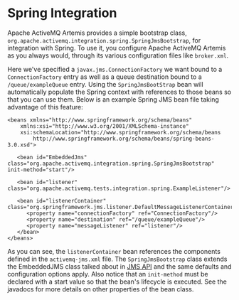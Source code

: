 # Spring Integration

Apache ActiveMQ Artemis provides a simple bootstrap class,
`org.apache.activemq.integration.spring.SpringJmsBootstrap`, for
integration with Spring. To use it, you configure Apache ActiveMQ Artemis as you always
would, through its various configuration files like
`broker.xml`.

Here we've specified a `javax.jms.ConnectionFactory` we want bound to a
`ConnectionFactory` entry as well as a queue destination bound to a
`/queue/exampleQueue` entry. Using the `SpringJmsBootStrap` bean will
automatically populate the Spring context with references to those beans
so that you can use them. Below is an example Spring JMS bean file
taking advantage of this feature:

    <beans xmlns="http://www.springframework.org/schema/beans"
        xmlns:xsi="http://www.w3.org/2001/XMLSchema-instance"
        xsi:schemaLocation="http://www.springframework.org/schema/beans
            http://www.springframework.org/schema/beans/spring-beans-3.0.xsd">

       <bean id="EmbeddedJms" class="org.apache.activemq.integration.spring.SpringJmsBootstrap" init-method="start"/>

       <bean id="listener" class="org.apache.activemq.tests.integration.spring.ExampleListener"/>

       <bean id="listenerContainer" class="org.springframework.jms.listener.DefaultMessageListenerContainer">
          <property name="connectionFactory" ref="ConnectionFactory"/>
          <property name="destination" ref="/queue/exampleQueue"/>
          <property name="messageListener" ref="listener"/>
       </bean>
    </beans>

As you can see, the `listenerContainer` bean references the components
defined in the `activemq-jms.xml` file. The `SpringJmsBootstrap` class
extends the EmbeddedJMS class talked about in [JMS API](embedding-activemq.md) and the same defaults
and configuration options apply. Also notice that an `init-method` must
be declared with a start value so that the bean's lifecycle is executed.
See the javadocs for more details on other properties of the bean class.
